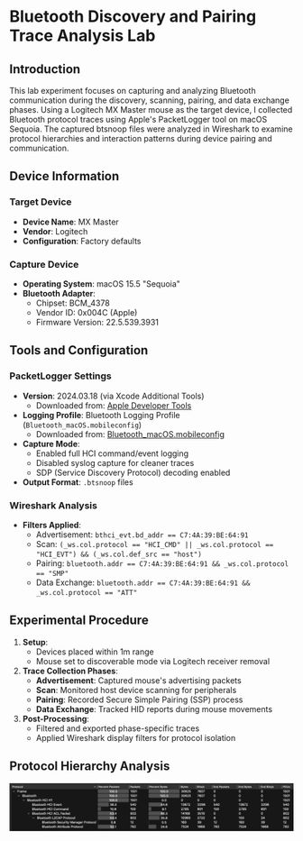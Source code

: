 # Bluetooth Discovery and Pairing Trace Analysis Lab

## Introduction

This lab experiment focuses on capturing and analyzing Bluetooth communication during the discovery, scanning, pairing, and data exchange phases. Using a Logitech MX Master mouse as the target device, I collected Bluetooth protocol traces using Apple's PacketLogger tool on macOS Sequoia. The captured btsnoop files were analyzed in Wireshark to examine protocol hierarchies and interaction patterns during device pairing and communication.

## Device Information

### Target Device
- **Device Name**: MX Master  
- **Vendor**: Logitech  
- **Configuration**: Factory defaults  

### Capture Device
- **Operating System**: macOS 15.5 "Sequoia"  
- **Bluetooth Adapter**:  
  - Chipset: BCM_4378  
  - Vendor ID: 0x004C (Apple)  
  - Firmware Version: 22.5.539.3931  

## Tools and Configuration

### PacketLogger Settings
- **Version**: 2024.03.18 (via Xcode Additional Tools)  
    - Downloaded from: [Apple Developer Tools](https://download.developer.apple.com/Developer_Tools/Additional_Tools_for_Xcode_16.3/Additional_Tools_for_Xcode_16.3.dmg) 
- **Logging Profile**: Bluetooth Logging Profile (`Bluetooth_macOS.mobileconfig`)  
    - Downloaded from: [Bluetooth_macOS.mobileconfig](https://download.developer.apple.com/OS_X/OS_X_Logs/Bluetooth_macOS.mobileconfig)
- **Capture Mode**:  
  - Enabled full HCI command/event logging  
  - Disabled syslog capture for cleaner traces 
  - SDP (Service Discovery Protocol) decoding enabled  
- **Output Format**: `.btsnoop` files  

### Wireshark Analysis
- **Filters Applied**:  
  - Advertisement: `bthci_evt.bd_addr == C7:4A:39:BE:64:91`  
  - Scan: `(_ws.col.protocol == "HCI_CMD" || _ws.col.protocol == "HCI_EVT") && (_ws.col.def_src == "host")`
  - Pairing: `bluetooth.addr == C7:4A:39:BE:64:91 && _ws.col.protocol == "SMP"`  
  - Data Exchange: `bluetooth.addr == C7:4A:39:BE:64:91 && _ws.col.protocol == "ATT"`   

## Experimental Procedure

1. **Setup**:  
   - Devices placed within 1m range  
   - Mouse set to discoverable mode via Logitech receiver removal  
2. **Trace Collection Phases**:  
   - **Advertisement**: Captured mouse's advertising packets  
   - **Scan**: Monitored host device scanning for peripherals  
   - **Pairing**: Recorded Secure Simple Pairing (SSP) process  
   - **Data Exchange**: Tracked HID reports during mouse movements  
3. **Post-Processing**:  
   - Filtered and exported phase-specific traces  
   - Applied Wireshark display filters for protocol isolation  

## Protocol Hierarchy Analysis

![Protocol Hierarchy](data/protocol_hierarchy.png)
